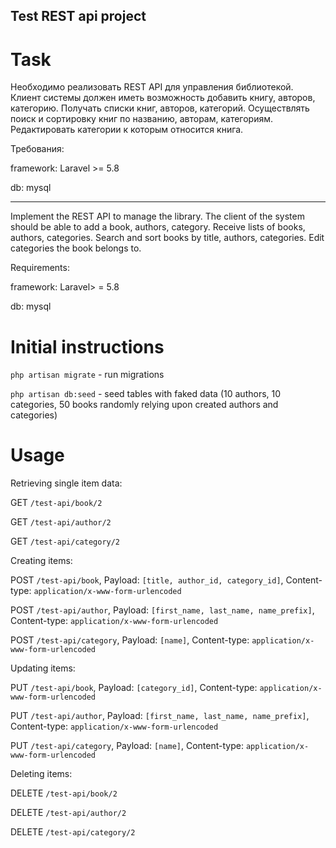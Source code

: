 ## Test REST api project

# Task
Необходимо реализовать REST API для управления библиотекой. Клиент системы должен иметь возможность добавить книгу, авторов, категорию. Получать списки книг, авторов, категорий. Осуществлять поиск и сортировку книг по названию, авторам, категориям. Редактировать категории к которым относится книга.

Требования:

framework: Laravel >= 5.8

db: mysql

--------------------------------------------------------------------------
Implement the REST API to manage the library. The client of the system should be able to add a book, authors, category. Receive lists of books, authors, categories. Search and sort books by title, authors, categories. Edit categories the book belongs to.

Requirements:

framework: Laravel> = 5.8

db: mysql

# Initial instructions
 `php artisan migrate` - run migrations
 
 `php artisan db:seed` - seed tables with faked data (10 authors, 10 categories, 50 books randomly relying upon created authors and categories)
 
# Usage
 
 Retrieving single item data:
 
 GET `/test-api/book/2`
 
 GET `/test-api/author/2`
 
 GET `/test-api/category/2`
 
 
 Creating items:
 
 POST `/test-api/book`, Payload: `[title, author_id, category_id]`, Content-type: `application/x-www-form-urlencoded`
 
 POST `/test-api/author`, Payload: `[first_name, last_name, name_prefix]`, Content-type: `application/x-www-form-urlencoded`
 
 POST `/test-api/category`, Payload: `[name]`, Content-type: `application/x-www-form-urlencoded`
 
 Updating items:
  
 PUT `/test-api/book`, Payload: `[category_id]`, Content-type: `application/x-www-form-urlencoded`
  
 PUT `/test-api/author`, Payload: `[first_name, last_name, name_prefix]`, Content-type: `application/x-www-form-urlencoded`
  
 PUT `/test-api/category`, Payload: `[name]`, Content-type: `application/x-www-form-urlencoded`
 
 Deleting items:
  
 DELETE `/test-api/book/2`
  
 DELETE `/test-api/author/2`
  
 DELETE `/test-api/category/2`
  
  
 
